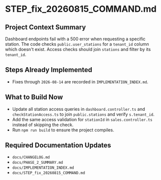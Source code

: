 # STEP_fix_20260815_COMMAND.md
## Project Context Summary
Dashboard endpoints fail with a 500 error when requesting a specific station. The code checks `public.user_stations` for a `tenant_id` column which doesn't exist. Access checks should join `stations` and filter by its `tenant_id`.

## Steps Already Implemented
- Fixes through `2026-08-14` are recorded in `IMPLEMENTATION_INDEX.md`.

## What to Build Now
- Update all station access queries in `dashboard.controller.ts` and `checkStationAccess.ts` to join `public.stations` and verify `s.tenant_id`.
- Add the same access validation for `stationId` in `sales.controller.ts` instead of skipping the check.
- Run `npm run build` to ensure the project compiles.

## Required Documentation Updates
- `docs/CHANGELOG.md`
- `docs/PHASE_2_SUMMARY.md`
- `docs/IMPLEMENTATION_INDEX.md`
- `docs/STEP_fix_20260815_COMMAND.md`
